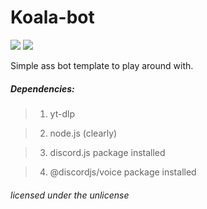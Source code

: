 # Koala-bot
[<img src="https://img.shields.io/github/issues/PandaDiestro/Koala-bot?style=for-the-badge&logo=github&color=red">](https://github.com/PandaDiestro/Koala-bot/issues)
[<img src="https://img.shields.io/github/license/PandaDiestro/Koala-bot?style=for-the-badge&logo=github&color=red">](https://unlicense.org/)

Simple ass bot template to play around with.

##### Dependencies:

> 1. yt-dlp

> 2. node.js (clearly)

> 3. discord.js package installed

> 4. @discordjs/voice package installed





###### <i>licensed under the unlicense</i>
